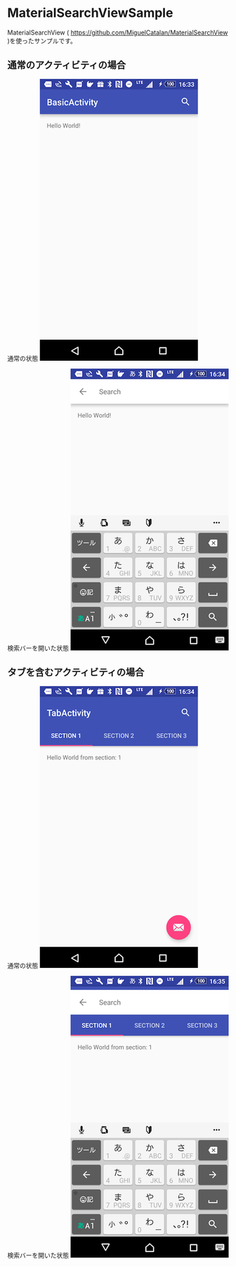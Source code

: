 # MaterialSearchViewSample

MaterialSearchView ( https://github.com/MiguelCatalan/MaterialSearchView )を使ったサンプルです。

## 通常のアクティビティの場合

通常の状態
![通常の状態](https://raw.githubusercontent.com/nakaken0629/MaterialSearchViewSample/master/images/basic1.png)

検索バーを開いた状態
![検索バーを開いた状態](https://raw.githubusercontent.com/nakaken0629/MaterialSearchViewSample/master/images/basic2.png)

## タブを含むアクティビティの場合

通常の状態
![通常の状態](https://raw.githubusercontent.com/nakaken0629/MaterialSearchViewSample/master/images/tab1.png)

検索バーを開いた状態
![検索バーを開いた状態](https://raw.githubusercontent.com/nakaken0629/MaterialSearchViewSample/master/images/tab2.png)
